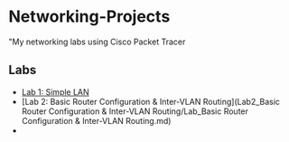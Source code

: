 # Networking-Projects
"My networking labs using Cisco Packet Tracer
## Labs
- [Lab 1: Simple LAN](Lab1_SimpleLAN/Lab1_SimpleLAN.md)
- [Lab 2: Basic Router Configuration & Inter-VLAN Routing](Lab2_Basic Router Configuration & Inter-VLAN Routing/Lab_Basic Router Configuration & Inter-VLAN Routing.md)
- 
